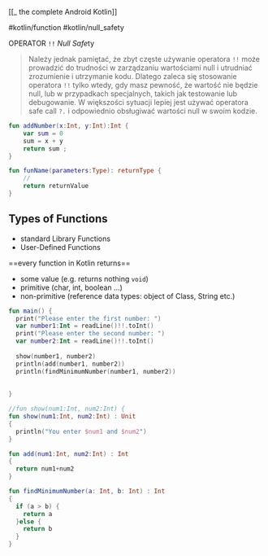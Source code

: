 [[_ the complete Android Kotlin]]

#kotlin/function #kotlin/null_safety

OPERATOR `!!` *Null Safe*ty
> Należy jednak pamiętać, że zbyt częste używanie operatora `!!` może prowadzić do trudności w zarządzaniu wartościami null i utrudniać zrozumienie i utrzymanie kodu. Dlatego zaleca się stosowanie operatora `!!` tylko wtedy, gdy masz pewność, że wartość nie będzie null, lub w przypadkach specjalnych, takich jak testowanie lub debugowanie. W większości sytuacji lepiej jest używać operatora safe call `?.` i odpowiednio obsługiwać wartości null w swoim kodzie.

```kotlin
fun addNumber(x:Int, y:Int):Int {
	var sum = 0
	sum = x + y
	return sum ;
}
```


```kotlin
fun funName(parameters:Type): returnType {
	//
	return returnValue
}
```

## Types of Functions
- standard Library Functions
- User-Defined Functions

==every function in Kotlin returns==
- some value (e.g. returns nothing `void`)
- primitive (char, int, boolean ...)
- non-primitive (reference data types: object of Class, String etc.)


```kotlin
fun main() {
  print("Please enter the first number: ")
  var number1:Int = readLine()!!.toInt()
  print("Please enter the second number: ")
  var number2:Int = readLine()!!.toInt()
  
  show(number1, number2)
  println(add(number1, number2))
  println(findMinimumNumber(number1, number2))
  
  
}

//fun show(num1:Int, num2:Int) {
fun show(num1:Int, num2:Int) : Unit 
{
  println("You enter $num1 and $num2")  
}

fun add(num1:Int, num2:Int) : Int
{
  return num1+num2
}

fun findMinimumNumber(a: Int, b: Int) : Int 
{
  if (a > b) {
    return a
  }else {
    return b
  }
}
```
